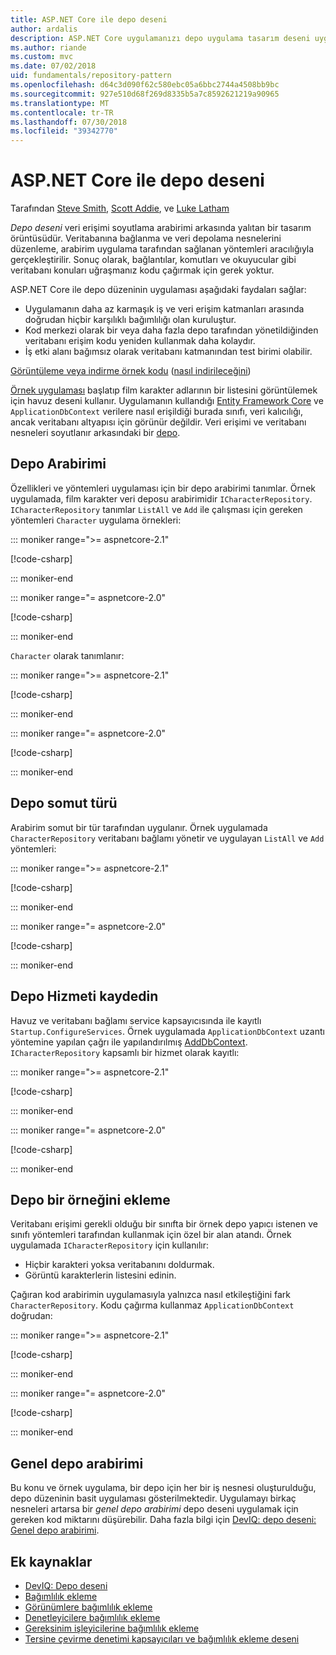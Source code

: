```yaml
---
title: ASP.NET Core ile depo deseni
author: ardalis
description: ASP.NET Core uygulamanızı depo uygulama tasarım deseni uygulamayı öğrenin.
ms.author: riande
ms.custom: mvc
ms.date: 07/02/2018
uid: fundamentals/repository-pattern
ms.openlocfilehash: d64c3d090f62c580ebc05a6bbc2744a4508bb9bc
ms.sourcegitcommit: 927e510d68f269d8335b5a7c8592621219a90965
ms.translationtype: MT
ms.contentlocale: tr-TR
ms.lasthandoff: 07/30/2018
ms.locfileid: "39342770"
---
```

# <a name="repository-pattern-with-aspnet-core"></a>ASP.NET Core ile depo deseni

Tarafından [Steve Smith](https://ardalis.com/), [Scott Addie](https://scottaddie.com), ve [Luke Latham](https://github.com/guardrex)

*Depo deseni* veri erişimi soyutlama arabirimi arkasında yalıtan bir tasarım örüntüsüdür. Veritabanına bağlanma ve veri depolama nesnelerini düzenleme, arabirim uygulama tarafından sağlanan yöntemleri aracılığıyla gerçekleştirilir. Sonuç olarak, bağlantılar, komutları ve okuyucular gibi veritabanı konuları uğraşmanız kodu çağırmak için gerek yoktur.

ASP.NET Core ile depo düzeninin uygulaması aşağıdaki faydaları sağlar:

* Uygulamanın daha az karmaşık iş ve veri erişim katmanları arasında doğrudan hiçbir karşılıklı bağımlılığı olan kuruluştur.
* Kod merkezi olarak bir veya daha fazla depo tarafından yönetildiğinden veritabanı erişim kodu yeniden kullanmak daha kolaydır.
* İş etki alanı bağımsız olarak veritabanı katmanından test birimi olabilir.

[Görüntüleme veya indirme örnek kodu](https://github.com/aspnet/Docs/tree/master/aspnetcore/fundamentals/repository-pattern/samples) ([nasıl indirileceğini](xref:tutorials/index#how-to-download-a-sample))

[Örnek uygulaması](https://github.com/aspnet/Docs/tree/master/aspnetcore/fundamentals/repository-pattern/samples) başlatıp film karakter adlarının bir listesini görüntülemek için havuz deseni kullanır. Uygulamanın kullandığı [Entity Framework Core](/ef/core/) ve `ApplicationDbContext` verilere nasıl erişildiği burada sınıfı, veri kalıcılığı, ancak veritabanı altyapısı için görünür değildir. Veri erişimi ve veritabanı nesneleri soyutlanır arkasındaki bir [depo](https://martinfowler.com/eaaCatalog/repository.html).

## <a name="repository-interface"></a>Depo Arabirimi

Özellikleri ve yöntemleri uygulaması için bir depo arabirimi tanımlar. Örnek uygulamada, film karakter veri deposu arabirimidir `ICharacterRepository`. `ICharacterRepository` tanımlar `ListAll` ve `Add` ile çalışması için gereken yöntemleri `Character` uygulama örnekleri:

::: moniker range=">= aspnetcore-2.1"

[!code-csharp[](repository-pattern/samples/2.x/RepositoryPatternSample/Interfaces/ICharacterRepository.cs?name=snippet1)]

::: moniker-end

::: moniker range="= aspnetcore-2.0"

[!code-csharp[](repository-pattern/samples/1.x/RepositoryPatternSample/Interfaces/ICharacterRepository.cs?name=snippet1)]

::: moniker-end

`Character` olarak tanımlanır:

::: moniker range=">= aspnetcore-2.1"

[!code-csharp[](repository-pattern/samples/2.x/RepositoryPatternSample/Models/Character.cs?name=snippet1)]

::: moniker-end

::: moniker range="= aspnetcore-2.0"

[!code-csharp[](repository-pattern/samples/1.x/RepositoryPatternSample/Models/Character.cs?name=snippet1)]

::: moniker-end

## <a name="repository-concrete-type"></a>Depo somut türü

Arabirim somut bir tür tarafından uygulanır. Örnek uygulamada `CharacterRepository` veritabanı bağlamı yönetir ve uygulayan `ListAll` ve `Add` yöntemleri:

::: moniker range=">= aspnetcore-2.1"

[!code-csharp[](repository-pattern/samples/2.x/RepositoryPatternSample/Models/CharacterRepository.cs?name=snippet1)]

::: moniker-end

::: moniker range="= aspnetcore-2.0"

[!code-csharp[](repository-pattern/samples/1.x/RepositoryPatternSample/Models/CharacterRepository.cs?name=snippet1)]

::: moniker-end

## <a name="register-the-repository-service"></a>Depo Hizmeti kaydedin

Havuz ve veritabanı bağlamı service kapsayıcısında ile kayıtlı `Startup.ConfigureServices`. Örnek uygulamada `ApplicationDbContext` uzantı yöntemine yapılan çağrı ile yapılandırılmış [AddDbContext](/dotnet/api/microsoft.extensions.dependencyinjection.entityframeworkservicecollectionextensions.adddbcontext). `ICharacterRepository` kapsamlı bir hizmet olarak kayıtlı:

::: moniker range=">= aspnetcore-2.1"

[!code-csharp[](repository-pattern/samples/2.x/RepositoryPatternSample/Startup.cs?name=snippet1&highlight=4-6,18)]

::: moniker-end

::: moniker range="= aspnetcore-2.0"

[!code-csharp[](repository-pattern/samples/1.x/RepositoryPatternSample/Startup.cs?name=snippet1&highlight=4-6,12)]

::: moniker-end

## <a name="inject-an-instance-of-the-repository"></a>Depo bir örneğini ekleme

Veritabanı erişimi gerekli olduğu bir sınıfta bir örnek depo yapıcı istenen ve sınıfı yöntemleri tarafından kullanmak için özel bir alan atandı. Örnek uygulamada `ICharacterRepository` için kullanılır:

* Hiçbir karakteri yoksa veritabanını doldurmak.
* Görüntü karakterlerin listesini edinin.

Çağıran kod arabirimin uygulamasıyla yalnızca nasıl etkileştiğini fark `CharacterRepository`. Kodu çağırma kullanmaz `ApplicationDbContext` doğrudan:

::: moniker range=">= aspnetcore-2.1"

[!code-csharp[](repository-pattern/samples/2.x/RepositoryPatternSample/Pages/Index.cshtml.cs?name=snippet1)]

::: moniker-end

::: moniker range="= aspnetcore-2.0"

[!code-csharp[](repository-pattern/samples/1.x/RepositoryPatternSample/Controllers/HomeController.cs?name=snippet1)]

::: moniker-end

## <a name="generic-repository-interface"></a>Genel depo arabirimi

Bu konu ve örnek uygulama, bir depo için her bir iş nesnesi oluşturulduğu, depo düzeninin basit uygulaması gösterilmektedir. Uygulamayı birkaç nesneleri artarsa bir *genel depo arabirimi* depo deseni uygulamak için gereken kod miktarını düşürebilir. Daha fazla bilgi için [DevIQ: depo deseni: Genel depo arabirimi](http://deviq.com/repository-pattern/).

## <a name="additional-resources"></a>Ek kaynaklar

* [DevIQ: Depo deseni](https://deviq.com/repository-pattern/)
* [Bağımlılık ekleme](xref:fundamentals/dependency-injection)
* [Görünümlere bağımlılık ekleme](xref:mvc/views/dependency-injection)
* [Denetleyicilere bağımlılık ekleme](xref:mvc/controllers/dependency-injection)
* [Gereksinim işleyicilerine bağımlılık ekleme](xref:security/authorization/dependencyinjection)
* [Tersine çevirme denetimi kapsayıcıları ve bağımlılık ekleme deseni](https://www.martinfowler.com/articles/injection.html)

